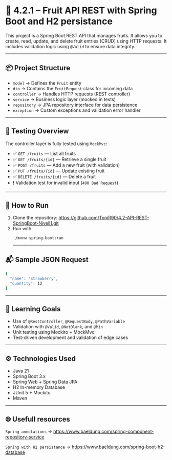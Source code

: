 # 🍍 4.2.1 – Fruit API REST with Spring Boot and H2 persistance

This project is a Spring Boot REST API that manages fruits. It allows you to create, read, update, and delete fruit entries (CRUD) using HTTP requests. It includes validation logic using `@Valid` to ensure data integrity.

---

## 📦 Project Structure

- `model` → Defines the `Fruit` entity
- `dto` → Contains the `FruitRequest` class for incoming data
- `controller` → Handles HTTP requests (REST controller)
- `service` → Business logic layer (mocked in tests)
- `repository` → JPA repository interface for data persistence
- `exception` → Custom exceptions and validation error handler

---

## 🧪 Testing Overview

The controller layer is fully tested using `MockMvc`:

- ✅ `GET /fruits` — List all fruits
- ✅ `GET /fruits/{id}` — Retrieve a single fruit
- ✅ `POST /fruits` — Add a new fruit (with validation)
- ✅ `PUT /fruits/{id}` — Update existing fruit
- ✅ `DELETE /fruits/{id}` — Delete a fruit
- ❗ Validation test for invalid input (`400 Bad Request`)

---

## 🚀 How to Run

1. Clone the repository: https://github.com/ToniR90/4.2-API-REST-SpringBoot-Nivell1.git
2. Run with:
   ```bash
   ./mvnw spring-boot:run
   ```
   ---

## 📬 Sample JSON Request
```bash
{
  "name": "Strawberry",
  "quantity": 12
}
```
---

## 🎯 Learning Goals

- Use of `@RestController`, `@RequestBody`, `@PathVariable`
- Validation with `@Valid`, `@NotBlank`, and `@Min`
- Unit testing using Mockito + MockMvc
- Test-driven development and validation of edge cases

---

## ⚙️ Technologies Used
- Java 21
- Spring Boot 3.x
- Spring Web + Spring Data JPA
- H2 In-memory Database
- JUnit 5 + Mockito
- Maven

---

## 🌐 Usefull resources

`Spring annotations` -> https://www.baeldung.com/spring-component-repository-service 


`Spring with H2 persistance` -> https://www.baeldung.com/spring-boot-h2-database



   

